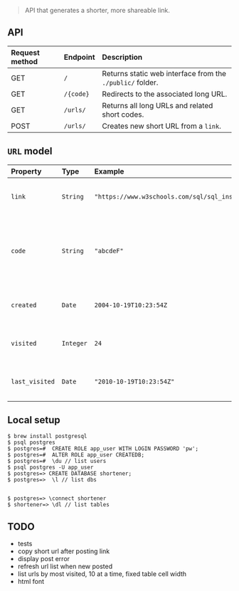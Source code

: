 > API that generates a shorter, more shareable link.

## API

| Request method | Endpoint  | Description                                               |
| :------------- | :-------- | :-------------------------------------------------------- |
| GET            | `/`       | Returns static web interface from the `./public/` folder. |
| GET            | `/{code}` | Redirects to the associated long URL.                     |
| GET            | `/urls/`  | Returns all long URLs and related short codes.            |
| POST           | `/urls/`  | Creates new short URL from a `link`.                      |

## `URL` model

| Property       | Type      | Example                                          | Description                                                                  |
| :------------- | :-------- | :----------------------------------------------- | :--------------------------------------------------------------------------- |
| `link`         | `String`  | `"https://www.w3schools.com/sql/sql_insert.asp"` | Long URL the user wants to redirect to.                                      |
| `code`         | `String`  | `"abcdeF"`                                       | Server generated, 6-digit, short code used in the short URL. `[a-z,A-Z,0-9]` |
| `created`      | `Date`    | `2004-10-19T10:23:54Z`                           | Date the short URL was created.                                              |
| `visited`      | `Integer` | `24`                                             | Number of times the short URL was visited.                                   |
| `last_visited` | `Date`    | `"2010-10-19T10:23:54Z"`                         | Date the short URL was last visited.                                         |

## Local setup

```console
$ brew install postgresql
$ psql postgres
$ postgres=#  CREATE ROLE app_user WITH LOGIN PASSWORD 'pw';
$ postgres=#  ALTER ROLE app_user CREATEDB;
$ postgres=#  \du // list users
$ psql postgres -U app_user
$ postgres=> CREATE DATABASE shortener;
$ postgres=>  \l // list dbs


$ postgres=> \connect shortener
$ shortener=> \dl // list tables
```

## TODO

- tests
- copy short url after posting link
- display post error
- refresh url list when new posted
- list urls by most visited, 10 at a time, fixed table cell width
- html font
